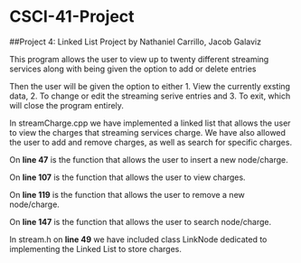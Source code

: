 # CSCI-41-Project
##Project 4: Linked List
Project by Nathaniel Carrillo, Jacob Galaviz 

This program allows the user to view up to twenty 
different streaming services along with 
being given the option to add or delete entries 

Then the user will be given the option to either 1. View the currently
exsting data, 2. To change or edit the streaming serive entries 
and 3. To exit, which will close the program entirely. 

In streamCharge.cpp we have implemented a linked list that allows the user to view the charges
that streaming services charge. We have also allowed the user to add and remove charges, as well as 
search for specific charges. 

On **line 47** is the function that allows the user to insert a new node/charge. 

On **line 107** is the function that allows the user to view charges. 

On **line 119** is the function that allows the user to remove a new node/charge.

On **line 147** is the function that allows the user to search node/charge.

In stream.h on **line 49** we have included class LinkNode dedicated to implementing the Linked List
to store charges. 
